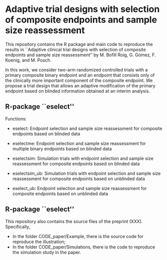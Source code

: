 # Adaptive trial designs with selection of composite endpoints and sample size reassessment


This repository contains the R package and main code to reproduce the results in ``Adaptive clinical trial designs with selection of composite endpoints and sample size reassessment’’ by M. Bofill Roig,  G. Gómez, F. Koenig, and M. Posch.

In this work, we consider two-arm randomized controlled trials with a primary composite binary endpoint and an endpoint that consists only of the clinically more important component of the composite endpoint. We propose a trial design that allows an adaptive modification of the primary endpoint based on blinded information obtained at an interim analysis.


## R-package ``eselect''

Functions:

- eselect: Endpoint selection and sample size reassessment for composite endpoints based on blinded data

- eselectme: Endpoint selection and sample size reassessment for multiple
binary endpoints based on blinded data

- eselectsim: Simulation trials with endpoint selection and sample size reassessment for composite endpoints based on blinded data

- eselectsim_ub: Simulation trials with endpoint selection and sample size reassessment for composite endpoints based on unblinded data

- eselect_ub: Endpoint selection and sample size reassessment for composite endpoints based on unblinded data

## R-package ``eselect''

This repository also contains the source files of the preprint (XXX). Specifically, 

- In the folder CODE_paper/Example, there is the source code for reproduce the illustration; 
- In the folder CODE_paper/Simulations, there is the code to reproduce the simulation study in the paper.
